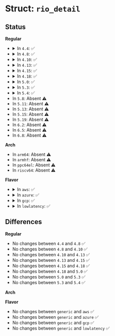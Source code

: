 # Struct: <code>rio_detail</code>

## Status
<b>Regular</b>
<ul>
<li>
<details>
<summary>In <code>4.4</code>: ✅</summary>

```c
struct rio_detail {
    u8 node_id;
    u32 BBAR;
    u8 type;
    u8 owner_id;
    u8 port0node;
    u8 port0port;
    u8 port1node;
    u8 port1port;
    u8 first_slot;
    u8 status;
    u8 WP_index;
    u8 chassis_num;
};
```
</details>
</li>
<li>
<details>
<summary>In <code>4.8</code>: ✅</summary>

```c
struct rio_detail {
    u8 node_id;
    u32 BBAR;
    u8 type;
    u8 owner_id;
    u8 port0node;
    u8 port0port;
    u8 port1node;
    u8 port1port;
    u8 first_slot;
    u8 status;
    u8 WP_index;
    u8 chassis_num;
};
```
</details>
</li>
<li>
<details>
<summary>In <code>4.10</code>: ✅</summary>

```c
struct rio_detail {
    u8 node_id;
    u32 BBAR;
    u8 type;
    u8 owner_id;
    u8 port0node;
    u8 port0port;
    u8 port1node;
    u8 port1port;
    u8 first_slot;
    u8 status;
    u8 WP_index;
    u8 chassis_num;
};
```
</details>
</li>
<li>
<details>
<summary>In <code>4.13</code>: ✅</summary>

```c
struct rio_detail {
    u8 node_id;
    u32 BBAR;
    u8 type;
    u8 owner_id;
    u8 port0node;
    u8 port0port;
    u8 port1node;
    u8 port1port;
    u8 first_slot;
    u8 status;
    u8 WP_index;
    u8 chassis_num;
};
```
</details>
</li>
<li>
<details>
<summary>In <code>4.15</code>: ✅</summary>

```c
struct rio_detail {
    u8 node_id;
    u32 BBAR;
    u8 type;
    u8 owner_id;
    u8 port0node;
    u8 port0port;
    u8 port1node;
    u8 port1port;
    u8 first_slot;
    u8 status;
    u8 WP_index;
    u8 chassis_num;
};
```
</details>
</li>
<li>
<details>
<summary>In <code>4.18</code>: ✅</summary>

```c
struct rio_detail {
    u8 node_id;
    u32 BBAR;
    u8 type;
    u8 owner_id;
    u8 port0node;
    u8 port0port;
    u8 port1node;
    u8 port1port;
    u8 first_slot;
    u8 status;
    u8 WP_index;
    u8 chassis_num;
};
```
</details>
</li>
<li>
<details>
<summary>In <code>5.0</code>: ✅</summary>

```c
struct rio_detail {
    u8 node_id;
    u32 BBAR;
    u8 type;
    u8 owner_id;
    u8 port0node;
    u8 port0port;
    u8 port1node;
    u8 port1port;
    u8 first_slot;
    u8 status;
    u8 WP_index;
    u8 chassis_num;
};
```
</details>
</li>
<li>
<details>
<summary>In <code>5.3</code>: ✅</summary>

```c
struct rio_detail {
    u8 node_id;
    u32 BBAR;
    u8 type;
    u8 owner_id;
    u8 port0node;
    u8 port0port;
    u8 port1node;
    u8 port1port;
    u8 first_slot;
    u8 status;
    u8 WP_index;
    u8 chassis_num;
};
```
</details>
</li>
<li>
<details>
<summary>In <code>5.4</code>: ✅</summary>

```c
struct rio_detail {
    u8 node_id;
    u32 BBAR;
    u8 type;
    u8 owner_id;
    u8 port0node;
    u8 port0port;
    u8 port1node;
    u8 port1port;
    u8 first_slot;
    u8 status;
    u8 WP_index;
    u8 chassis_num;
};
```
</details>
</li>
<li>
In <code>5.8</code>: Absent ⚠️
</li>
<li>
In <code>5.11</code>: Absent ⚠️
</li>
<li>
In <code>5.13</code>: Absent ⚠️
</li>
<li>
In <code>5.15</code>: Absent ⚠️
</li>
<li>
In <code>5.19</code>: Absent ⚠️
</li>
<li>
In <code>6.2</code>: Absent ⚠️
</li>
<li>
In <code>6.5</code>: Absent ⚠️
</li>
<li>
In <code>6.8</code>: Absent ⚠️
</li>
</ul>
<b>Arch</b>
<ul>
<li>
In <code>arm64</code>: Absent ⚠️
</li>
<li>
In <code>armhf</code>: Absent ⚠️
</li>
<li>
In <code>ppc64el</code>: Absent ⚠️
</li>
<li>
In <code>riscv64</code>: Absent ⚠️
</li>
</ul>
<b>Flavor</b>
<ul>
<li>
<details>
<summary>In <code>aws</code>: ✅</summary>

```c
struct rio_detail {
    u8 node_id;
    u32 BBAR;
    u8 type;
    u8 owner_id;
    u8 port0node;
    u8 port0port;
    u8 port1node;
    u8 port1port;
    u8 first_slot;
    u8 status;
    u8 WP_index;
    u8 chassis_num;
};
```
</details>
</li>
<li>
<details>
<summary>In <code>azure</code>: ✅</summary>

```c
struct rio_detail {
    u8 node_id;
    u32 BBAR;
    u8 type;
    u8 owner_id;
    u8 port0node;
    u8 port0port;
    u8 port1node;
    u8 port1port;
    u8 first_slot;
    u8 status;
    u8 WP_index;
    u8 chassis_num;
};
```
</details>
</li>
<li>
<details>
<summary>In <code>gcp</code>: ✅</summary>

```c
struct rio_detail {
    u8 node_id;
    u32 BBAR;
    u8 type;
    u8 owner_id;
    u8 port0node;
    u8 port0port;
    u8 port1node;
    u8 port1port;
    u8 first_slot;
    u8 status;
    u8 WP_index;
    u8 chassis_num;
};
```
</details>
</li>
<li>
<details>
<summary>In <code>lowlatency</code>: ✅</summary>

```c
struct rio_detail {
    u8 node_id;
    u32 BBAR;
    u8 type;
    u8 owner_id;
    u8 port0node;
    u8 port0port;
    u8 port1node;
    u8 port1port;
    u8 first_slot;
    u8 status;
    u8 WP_index;
    u8 chassis_num;
};
```
</details>
</li>
</ul>

## Differences
<b>Regular</b>
<ul>
<li>
No changes between <code>4.4</code> and <code>4.8</code> ✅
</li>
<li>
No changes between <code>4.8</code> and <code>4.10</code> ✅
</li>
<li>
No changes between <code>4.10</code> and <code>4.13</code> ✅
</li>
<li>
No changes between <code>4.13</code> and <code>4.15</code> ✅
</li>
<li>
No changes between <code>4.15</code> and <code>4.18</code> ✅
</li>
<li>
No changes between <code>4.18</code> and <code>5.0</code> ✅
</li>
<li>
No changes between <code>5.0</code> and <code>5.3</code> ✅
</li>
<li>
No changes between <code>5.3</code> and <code>5.4</code> ✅
</li>
</ul>
<b>Arch</b>
<ul>
</ul>
<b>Flavor</b>
<ul>
<li>
No changes between <code>generic</code> and <code>aws</code> ✅
</li>
<li>
No changes between <code>generic</code> and <code>azure</code> ✅
</li>
<li>
No changes between <code>generic</code> and <code>gcp</code> ✅
</li>
<li>
No changes between <code>generic</code> and <code>lowlatency</code> ✅
</li>
</ul>
